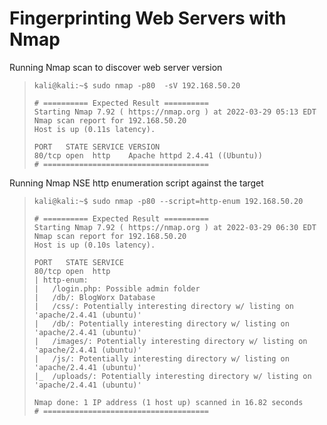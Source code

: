 # Fingerprinting Web Servers with Nmap

Running Nmap scan to discover web server version
>``` shell
>kali@kali:~$ sudo nmap -p80  -sV 192.168.50.20
>
># ========== Expected Result ==========
>Starting Nmap 7.92 ( https://nmap.org ) at 2022-03-29 05:13 EDT
>Nmap scan report for 192.168.50.20
>Host is up (0.11s latency).
>
>PORT   STATE SERVICE VERSION
>80/tcp open  http    Apache httpd 2.4.41 ((Ubuntu))
># =====================================
>```

Running Nmap NSE http enumeration script against the target
>``` shell
>kali@kali:~$ sudo nmap -p80 --script=http-enum 192.168.50.20
>
># ========== Expected Result ==========
>Starting Nmap 7.92 ( https://nmap.org ) at 2022-03-29 06:30 EDT
>Nmap scan report for 192.168.50.20
>Host is up (0.10s latency).
>
>PORT   STATE SERVICE
>80/tcp open  http
>| http-enum:
>|   /login.php: Possible admin folder
>|   /db/: BlogWorx Database
>|   /css/: Potentially interesting directory w/ listing on 'apache/2.4.41 (ubuntu)'
>|   /db/: Potentially interesting directory w/ listing on 'apache/2.4.41 (ubuntu)'
>|   /images/: Potentially interesting directory w/ listing on 'apache/2.4.41 (ubuntu)'
>|   /js/: Potentially interesting directory w/ listing on 'apache/2.4.41 (ubuntu)'
>|_  /uploads/: Potentially interesting directory w/ listing on 'apache/2.4.41 (ubuntu)'
>
>Nmap done: 1 IP address (1 host up) scanned in 16.82 seconds
># =====================================
>```
